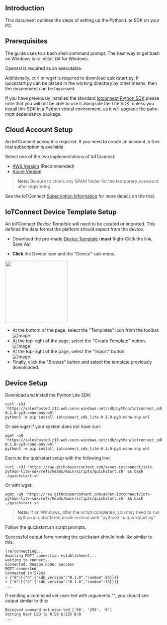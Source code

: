 ## Introduction
This document outlines the steps of setting up the Python Lite SDK
on your PC.

## Prerequisites
The guide uses to a bash shell command prompt. The best way to get bash on
Windows is to install Git for Windows.

Openssl is required as an executable.

Additionally, curl or wget is required to download quickstart.py.
If quickstart.py can be placed in the working directory by other means,
then the requirement can be bypassed.

If you have previously installed the standard [Iotconnect Python SDK](https://github.com/avnet-iotconnect/iotc-python-sdk)
please note that you will not be able to use it alongside the Lite SDK,
unless you install this SDK in a Python virtual environment, as it will upgrade the 
paho-mqtt dependency package.

## Cloud Account Setup
An IoTConnect account is required.  If you need to create an account, a free trial subscription is available.

Select one of the two implementations of IoTConnect:
* [AWS Version](https://subscription.iotconnect.io/subscribe?cloud=aws)  (Recommended)
* [Azure Version](https://subscription.iotconnect.io/subscribe?cloud=azure)  

> **Note:**  Be sure to check any SPAM folder for the temporary password after registering.

See the IoTConnect [Subscription Information](https://github.com/avnet-iotconnect/avnet-iotconnect.github.io/blob/main/documentation/iotconnect/subscription/subscription.md) for more details on the trial.

## IoTConnect Device Template Setup

An IoTConnect *Device Template* will need to be created or imported. This defines the data format the platform should expect from the device.
* Download the pre-made  [Device Template](files/plitedemo-template.json?raw=1) (**must** Right-Click the link, Save As)
 
* **Click** the Device icon and the "Device" sub-menu:  
<img src="https://github.com/avnet-iotconnect/avnet-iotc-mtb-xensiv-example/assets/40640041/57e0b0c8-08ba-4c3f-b33d-489d7d0db568" width=200>
  
* At the bottom of the page, select the "Templates" icon from the toolbar.<br>![image](https://github.com/avnet-iotconnect/avnet-iotconnect.github.io/assets/40640041/3dc0b82c-13ea-4d99-93be-3adf14575709)
* At the top-right of the page, select the "Create Template" button.<br>![image](https://github.com/avnet-iotconnect/avnet-iotconnect.github.io/assets/40640041/33325cbd-4fee-4958-b32a-f28d0d52342c)
* At the top-right of the page, select the "Import" button.<br>![image](https://github.com/avnet-iotconnect/avnet-iotconnect.github.io/assets/40640041/418b999c-58e2-49f3-a3f1-118b16271b26)
* Finally, click the "Browse" button and select the template previously downloaded.

## Device Setup

Download and install the Python Lite SDK:
```shell
curl -sOJ 'https://saleshosted.z13.web.core.windows.net/sdk/python/iotconnect_sdk_lite-0.1.0-py3-none-any.whl'
python3 -m pip install iotconnect_sdk_lite-0.1.0-py3-none-any.whl
```
Or use wget if your system does not have curl:
```shell
wget -qN 'https://saleshosted.z13.web.core.windows.net/sdk/python/iotconnect_sdk_lite-0.1.0-py3-none-any.whl'
python3 -m pip install iotconnect_sdk_lite-0.1.0-py3-none-any.whl
```


Execute the quickstart setup with the following line:
```shell
curl -sOJ 'https://raw.githubusercontent.com/avnet-iotconnect/iotc-python-lite-sdk/refs/heads/main/scripts/quickstart.sh' && bash ./quickstart.sh
``` 
Or with wget:
```shell
wget -qN 'https://raw.githubusercontent.com/avnet-iotconnect/iotc-python-lite-sdk/refs/heads/main/scripts/quickstart.sh' && bash ./quickstart.sh
```
> **Note:** If on Windows, after the script completes, 
> you may need to run python in unbuffered mode instead with "python3 -u quickstart.py"


Follow the quickstart.sh script prompts.

Successful output form running the quickstart should look like similar to this:
```
(re)connecting...
Awaiting MQTT connection establishment...
waiting to connect...
Connected. Reason Code: Success
MQTT connected
Connected in 572ms
> {"d":[{"d":{"sdk_version":"0.1.0","random":83}}]}
> {"d":[{"d":{"sdk_version":"0.1.0","random":13}}]}
...
```

If sending a command set-user-led with arguments "", you should see output similar to this:
```
Received command set-user-led ['50', '255', '0']
Setting User LED to R:50 G:255 B:0
...
```
